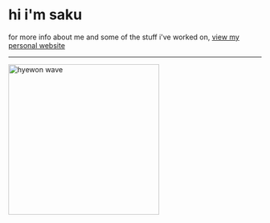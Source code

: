 # hi i'm saku
for more info about me and some of the stuff i've worked on, [view my personal website](https://saku.dev)
***
<img src="https://www.saku.dev/assets/img/hyewon2.1762c5b.gif" width="300" alt="hyewon wave">
